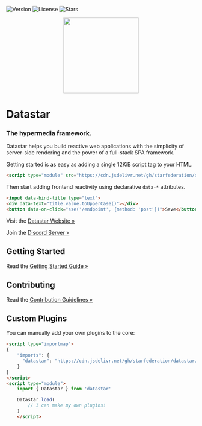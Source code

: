 ![Version](https://img.shields.io/github/package-json/v/starfederation/datastar?filename=library/package.json)
![License](https://img.shields.io/github/license/starfederation/datastar)
![Stars](https://img.shields.io/github/stars/starfederation/datastar?style=flat)

<p align="center"><img width="200" src="https://data-star.dev/static/images/rocket.webp"></p>

# Datastar

### The hypermedia framework.

Datastar helps you build reactive web applications with the simplicity of server-side rendering and the power of a full-stack SPA framework.

Getting started is as easy as adding a single 12KiB script tag to your HTML.

```html
<script type="module" src="https://cdn.jsdelivr.net/gh/starfederation/datastar/bundles/datastar.js"></script>
```

Then start adding frontend reactivity using declarative <code>data-*</code> attributes.

```html
<input data-bind-title type="text">
<div data-text="title.value.toUpperCase()"></div>
<button data-on-click="sse('/endpoint', {method: 'post'})">Save</button>
```

Visit the [Datastar Website »](https://data-star.dev/)

Join the [Discord Server »](https://discord.com/channels/1296224603642925098/1296224603642925102)

## Getting Started

Read the [Getting Started Guide »](https://data-star.dev/guide/getting_started)

## Contributing

Read the [Contribution Guidelines »](https://github.com/starfederation/datastar/blob/develop/CONTRIBUTING.md)

## Custom Plugins

You can manually add your own plugins to the core:

```html
<script type="importmap">
{
    "imports": {
      "datastar": "https://cdn.jsdelivr.net/gh/starfederation/datastar/bundles/datastar-core.js"
    }
}
</script>
<script type="module">
    import { Datastar } from 'datastar'

    Datastar.load(
        // I can make my own plugins!
    )
    </script>
```